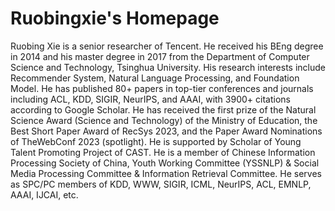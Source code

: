 # Ruobingxie's Homepage

Ruobing Xie is a senior researcher of Tencent. He received his BEng degree in 2014 and his master degree in 2017 from the Department of Computer Science and Technology, Tsinghua University. His research interests include Recommender System, Natural Language Processing, and Foundation Model. He has published 80+ papers in top-tier conferences and journals including ACL, KDD, SIGIR, NeurIPS, and AAAI, with 3900+ citations according to Google Scholar. He has received the first prize of the Natural Science Award (Science and Technology) of the Ministry of Education, the Best Short Paper Award of RecSys 2023, and the Paper Award Nominations of TheWebConf 2023 (spotlight). He is supported by Scholar of Young Talent Promoting Project of CAST. He is a member of Chinese Information Processing Society of China, Youth Working Committee (YSSNLP) & Social Media Processing Committee & Information Retrieval Committee. He serves as SPC/PC members of KDD, WWW, SIGIR, ICML, NeurIPS, ACL, EMNLP, AAAI, IJCAI, etc. 


